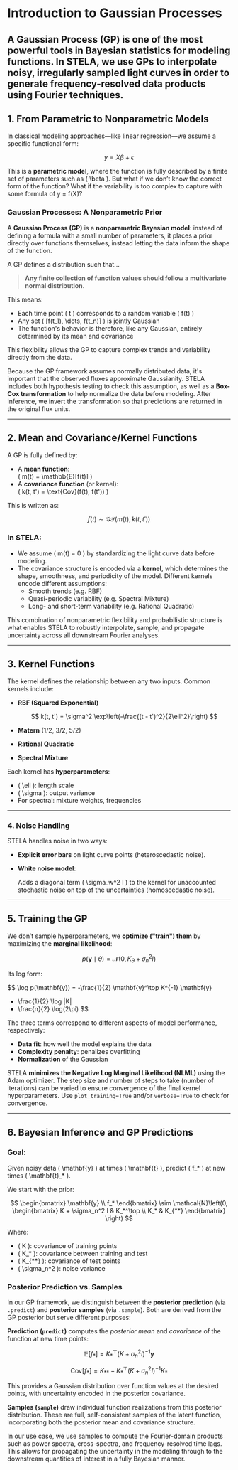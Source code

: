 # Introduction to Gaussian Processes

A **Gaussian Process (GP)** is one of the most powerful tools in Bayesian statistics for modeling functions. In STELA, we use GPs to interpolate noisy, irregularly sampled light curves in order to generate frequency-resolved data products using Fourier techniques.
---

## 1. From Parametric to Nonparametric Models

In classical modeling approaches—like linear regression—we assume a specific functional form:

$$
y = X \beta + \epsilon
$$

This is a **parametric model**, where the function is fully described by a finite set of parameters such as \( \beta \). But what if we don’t know the correct form of the function? What if the variability is too complex to capture with some formula of y = f(X)?

### Gaussian Processes: A Nonparametric Prior

A **Gaussian Process (GP)** is a **nonparametric Bayesian model**: instead of defining a formula with a small number of parameters, it places a prior directly over functions themselves, instead letting the data inform the shape of the function.

A GP defines a distribution such that...

> **Any finite collection of function values should follow a multivariate normal distribution.**

This means:

- Each time point \( t \) corresponds to a random variable \( f(t) \)
- Any set \( [f(t_1), \dots, f(t_n)] \) is jointly Gaussian
- The function's behavior is therefore, like any Gaussian, entirely determined by its mean and covariance

This flexibility allows the GP to capture complex trends and variability directly from the data.

Because the GP framework assumes normally distributed data, it's important that the observed fluxes approximate Gaussianity. STELA includes both hypothesis testing to check this assumption, as well as a **Box-Cox transformation** to help normalize the data before modeling. After inference, we invert the transformation so that predictions are returned in the original flux units.

---

## 2. Mean and Covariance/Kernel Functions

A GP is fully defined by:

- A **mean function**:  
  \( m(t) = \mathbb{E}[f(t)] \)
- A **covariance function** (or kernel):  
  \( k(t, t') = \text{Cov}(f(t), f(t')) \)

This is written as:

$$
f(t) \sim \mathcal{GP}(m(t), k(t, t'))
$$

### In STELA:

- We assume \( m(t) = 0 \) by standardizing the light curve data before modeling.
- The covariance structure is encoded via a **kernel**, which determines the shape, smoothness, and periodicity of the model. Different kernels encode different assumptions:
  - Smooth trends (e.g. RBF)
  - Quasi-periodic variability (e.g. Spectral Mixture)
  - Long- and short-term variability (e.g. Rational Quadratic)

This combination of nonparametric flexibility and probabilistic structure is what enables STELA to robustly interpolate, sample, and propagate uncertainty across all downstream Fourier analyses.

---

## 3. Kernel Functions

The kernel defines the relationship between any two inputs. Common kernels include:

- **RBF (Squared Exponential)**

  $$
  k(t, t') = \sigma^2 \exp\left(-\frac{(t - t')^2}{2\ell^2}\right)
  $$

- **Matern** (1/2, 3/2, 5/2)
- **Rational Quadratic**
- **Spectral Mixture**

Each kernel has **hyperparameters**:

- \( \ell \): length scale
- \( \sigma \): output variance
- For spectral: mixture weights, frequencies

---

### 4. Noise Handling

STELA handles noise in two ways:

- **Explicit error bars** on light curve points (heteroscedastic noise).
- **White noise model**:

  Adds a diagonal term \( \sigma_w^2 I \) to the kernel for unaccounted stochastic noise on top of the uncertainties (homoscedastic noise).

---

## 5. Training the GP

We don’t sample hyperparameters, we **optimize ("train") them** by maximizing the **marginal likelihood**:

$$
p(\mathbf{y} \mid \theta) = \mathcal{N}(0, K_\theta + \sigma_n^2 I)
$$

Its log form:

$$
\log p(\mathbf{y}) = -\frac{1}{2} \mathbf{y}^\top K^{-1} \mathbf{y}
- \frac{1}{2} \log |K|
- \frac{n}{2} \log(2\pi)
$$

The three terms correspond to different aspects of model performance, respectively:

- **Data fit**: how well the model explains the data
- **Complexity penalty**: penalizes overfitting
- **Normalization** of the Gaussian

STELA **minimizes the Negative Log Marginal Likelihood (NLML)** using the Adam optimizer. The step size and number of steps to take (number of iterations) can be varied to ensure convergence of the final kernel hyperparameters. Use `plot_training=True` and/or `verbose=True` to check for convergence.

---

## 6. Bayesian Inference and GP Predictions

### Goal:

Given noisy data \( \mathbf{y} \) at times \( \mathbf{t} \), predict \( f_* \) at new times \( \mathbf{t}_* \).

We start with the prior:

$$
\begin{bmatrix} \mathbf{y} \\ f_* \end{bmatrix}
\sim \mathcal{N}\left(0, 
\begin{bmatrix}
K + \sigma_n^2 I & K_*^\top \\
K_* & K_{**}
\end{bmatrix}
\right)
$$

Where:

- \( K \): covariance of training points
- \( K_* \): covariance between training and test
- \( K_{**} \): covariance of test points
- \( \sigma_n^2 \): noise variance

### Posterior Prediction vs. Samples

In our GP framework, we distinguish between the **posterior prediction** (via `.predict`) and **posterior samples** (via `.sample`). Both are derived from the GP posterior but serve different purposes:

**Prediction (`predict`)** computes the *posterior mean* and *covariance* of the function at new time points:

$$
\mathbb{E}[f_*] = K_*^\top (K + \sigma_n^2 I)^{-1} \mathbf{y}
$$

$$
\text{Cov}[f_*] = K_{**} - K_*^\top (K + \sigma_n^2 I)^{-1} K_*
$$

This provides a Gaussian distribution over function values at the desired points, with uncertainty encoded in the posterior covariance.


**Samples (`sample`)** draw individual function realizations from this posterior distribution. These are full, self-consistent samples of the latent function, incorporating both the posterior mean and covariance structure.

  In our use case, we use samples to compute the Fourier-domain products such as power spectra, cross-spectra, and frequency-resolved time lags. This allows for propagating the uncertainty in the modeling through to the downstream quantities of interest in a fully Bayesian manner.